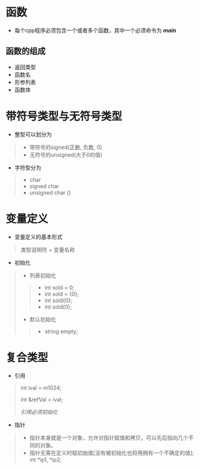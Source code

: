 # 函数
- 每个cpp程序必须包含一个或者多个函数，其中一个必须命令为 ***main***
## 函数的组成
- 返回类型
- 函数名
- 形参列表
- 函数体
# 带符号类型与无符号类型
- 整型可以划分为
> - 带符号的signed(正数, 负数, 0)
> - 无符号的unsigned(大于0的值)

- 字符型分为
> - char
> - signed char
> - unsigned char ()

# 变量定义
- 变量定义的基本形式
> 类型说明符 + 变量名称

- 初始化
> - 列表初始化
>> - int sold = 0;
>> - int sold = {0};
>> - int sold{0};
>> - int sold(0);
> - 默认初始化
>> - string empty;

# 复合类型
- 引用
> int ival = m1024;
> 
> int &refVal = ival;
> 
> *引用必须初始化*
- 指针
> - 指针本身就是一个对象，允许对指针赋值和拷贝，可以先后指向几个不同的对象。
> - 指针无需在定义时赋初始值[没有被初始化也将用拥有一个不确定的值];  
> int *ip1, *ip2; 

